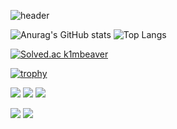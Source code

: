 
![header](https://capsule-render.vercel.app/api?type=waving&color=0:EEFF00&height=300&section=header&text=Beaver%20Coding%20House&fontSize=70&fontColor=d6ace6&animation=fadeIn)

![Anurag's GitHub stats](https://github-readme-stats.vercel.app/api?username=k1mbeaver&show_icons=true&theme=great-gatsby) ![Top Langs](https://github-readme-stats.vercel.app/api/top-langs/?username=k1mbeaver&layout=compact&theme=highcontrast)

[![Solved.ac k1mbeaver](http://mazassumnida.wtf/api/v2/generate_badge?boj=ksw4811)](https://solved.ac/ksw4811)

[![trophy](https://github-profile-trophy.vercel.app/?username=k1mbeaver)](https://github.com/ryo-ma/github-profile-trophy)


<img src="https://img.shields.io/badge/UnrealEngine-0E1128?style=flat-square&logo=UnrealEngine&logoColor=FFFFFF"/> <img src="https://img.shields.io/badge/C++-00599C?style=flat-square&logo=C++&logoColor=FFFFFF"/> <img src="https://img.shields.io/badge/C-A8B9CC?style=flat-square&logo=C&logoColor=FFFFFF"/>

<a href="https://www.instagram.com/k1mbeaver" target="_blank"><img src="https://img.shields.io/badge/k1mbeaver-E4405F?style=flat-square&logo=Instagram&logoColor=FFFFFF"/></a> <img src="https://img.shields.io/badge/ksw4811@naver.com-03C75A?style=flat-square&logo=Naver&logoColor=FFFFFF"/>
